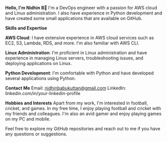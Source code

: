 **Hello, I'm Nidhin B**👋
I'm a DevOps engineer with a passion for AWS cloud and Linux administration. I also have experience in Python development and have created some small applications that are available on GitHub.

**Skills and Expertise**

**AWS Cloud**: I have extensive experience in AWS cloud services such as EC2, S3, Lambda, RDS, and more. I'm also familiar with AWS CLI.

**Linux Administration**: I'm proficient in Linux administration and have experience in managing Linux servers, troubleshooting issues, and deploying applications on Linux.

**Python Development**: I'm comfortable with Python and have developed several applications using Python.

**Contact Me**
Email: nidhinbabukuttan@gmail.com
LinkedIn: linkedin.com/in/your-linkedin-profile

**Hobbies and Interests**
Apart from my work, I'm interested in football, cricket, and games. In my free time, I enjoy playing football and cricket with my friends and colleagues. I'm also an avid gamer and enjoy playing games on my PC and mobile.

Feel free to explore my GitHub repositories and reach out to me if you have any questions or suggestions.
